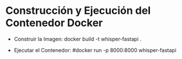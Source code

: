 # Construcción y Ejecución del Contenedor Docker

* Construir la Imagen:
docker build -t whisper-fastapi .

* Ejecutar el Contenedor:
#docker run -p 8000:8000 whisper-fastapi
